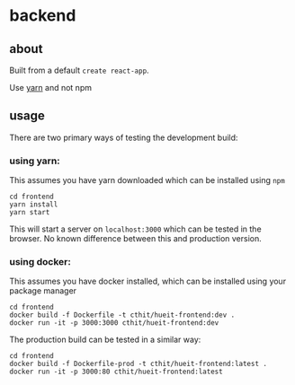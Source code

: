 # backend

## about 

Built from a default ```create react-app```.

Use [yarn](https://yarnpkg.com/lang/en/) and not npm

## usage

There are two primary ways of testing the development build:

### using yarn:

This assumes you have yarn downloaded which can be installed using ```npm```

```
cd frontend
yarn install
yarn start
```

This will start a server on ```localhost:3000``` which can be tested in the browser. No known difference between this and production version.

### using docker:

This assumes you have docker installed, which can be installed using your package manager 

```
cd frontend
docker build -f Dockerfile -t cthit/hueit-frontend:dev .
docker run -it -p 3000:3000 cthit/hueit-frontend:dev
```
The production build can be tested in a similar way:

```
cd frontend
docker build -f Dockerfile-prod -t cthit/hueit-frontend:latest .
docker run -it -p 3000:80 cthit/hueit-frontend:latest
```
